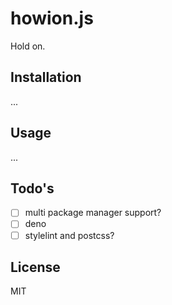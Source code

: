 # howion.js

Hold on.

## Installation

...

## Usage

...

## Todo's

- [ ] multi package manager support?
- [ ] deno
- [ ] stylelint and postcss?

## License

MIT
